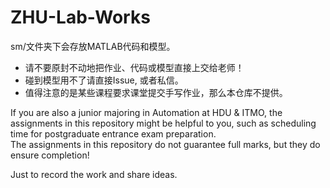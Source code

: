 # ZHU-Lab-Works

sm/文件夹下会存放MATLAB代码和模型。


* 请不要原封不动地把作业、代码或模型直接上交给老师！
* 碰到模型用不了请直接Issue, 或者私信。
* 值得注意的是某些课程要求课堂提交手写作业，那么本仓库不提供。

If you are also a junior majoring in Automation at HDU & ITMO, the assignments in this repository might be helpful to you, such as scheduling time for postgraduate entrance exam preparation.  
The assignments in this repository do not guarantee full marks, but they do ensure completion!

Just to record the work and share ideas.
